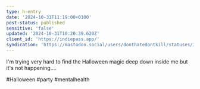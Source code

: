 ```yaml
---
type: h-entry
date: '2024-10-31T11:19:00+0100'
post-status: published
sensitive: 'false'
updated: '2024-10-31T10:20:39.620Z'
client_id: 'https://indiepass.app/'
syndication: 'https://mastodon.social/users/donthatedontkill/statuses/113401530022307540'
---
```

I'm trying very hard to find the Halloween magic deep down inside me but it's not happening....

#Halloween #party #mentalhealth
